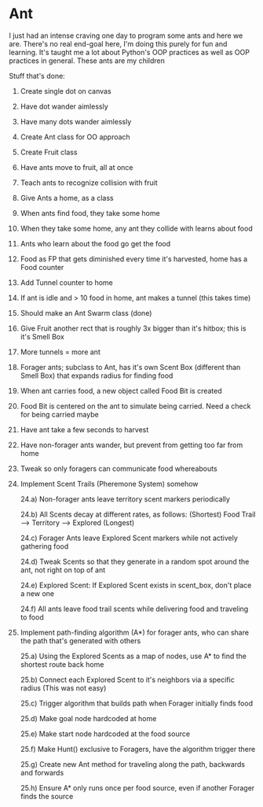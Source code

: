 # Ant
I just had an intense craving one day to program some ants and here we are. There's no real end-goal here, I'm doing this purely for fun and learning. It's taught me a lot about Python's OOP practices as well as OOP practices in general. These ants are my children

Stuff that's done:

1) Create single dot on canvas
2) Have dot wander aimlessly
3) Have many dots wander aimlessly
4) Create Ant class for OO approach
5) Create Fruit class
6) Have ants move to fruit, all at once
7) Teach ants to recognize collision with fruit
8) Give Ants a home, as a class
9) When ants find food, they take some home
10) When they take some home, any ant they collide with learns about food
11) Ants who learn about the food go get the food
12) Food as FP that gets diminished every time it's harvested, home has a Food counter
13) Add Tunnel counter to home
14) If ant is idle and > 10 food in home, ant makes a tunnel (this takes time)
15) Should make an Ant Swarm class (done)
16) Give Fruit another rect that is roughly 3x bigger than it's hitbox; this is it's Smell Box
17) More tunnels = more ant
18) Forager ants; subclass to Ant, has it's own Scent Box (different than Smell Box) that expands radius for finding food
19) When ant carries food, a new object called Food Bit is created
20) Food Bit is centered on the ant to simulate being carried. Need a check for being carried maybe
21) Have ant take a few seconds to harvest
22) Have non-forager ants wander, but prevent from getting too far from home
23) Tweak so only foragers can communicate food whereabouts
24) Implement Scent Trails (Pheremone System) somehow

    24.a) Non-forager ants leave territory scent markers periodically
    
    24.b) All Scents decay at different rates, as follows: (Shortest) Food Trail --> Territory --> Explored (Longest)
    
    24.c) Forager Ants leave Explored Scent markers while not actively gathering food
    
    24.d) Tweak Scents so that they generate in a random spot around the ant, not right on top of ant
    
    24.e) Explored Scent: If Explored Scent exists in scent_box, don't place a new one
    
    24.f) All ants leave food trail scents while delivering food and traveling to food
    
25) Implement path-finding algorithm (A*) for forager ants, who can share the path that's generated with others

    25.a) Using the Explored Scents as a map of nodes, use A* to find the shortest route back home
    
    25.b) Connect each Explored Scent to it's neighbors via a specific radius (This was not easy)
    
    25.c) Trigger algorithm that builds path when Forager initially finds food
    
    25.d) Make goal node hardcoded at home
    
    25.e) Make start node hardcoded at the food source
    
    25.f) Make Hunt() exclusive to Foragers, have the algorithm trigger there
    
    25.g) Create new Ant method for traveling along the path, backwards and forwards
    
    25.h) Ensure A* only runs once per food source, even if another Forager finds the source

